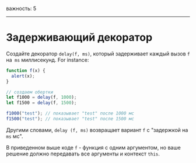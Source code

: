 важность: 5

---

# Задерживающий декоратор

Создайте декоратор `delay(f, ms)`, который задерживает каждый вызов `f` на` ms` миллисекунд.
For instance:

```js
function f(x) {
  alert(x);
}

// создаем обертки
let f1000 = delay(f, 1000);
let f1500 = delay(f, 1500);

f1000("test"); // показывает "test" после 1000 мс
f1500("test"); // показывает "test" после 1500 мс
```

Другими словами, `delay (f, ms)` возвращает вариант `f` с "задержкой на `ms` мс".

В приведенном выше коде `f` - функция с одним аргументом, но ваше решение должно передавать все аргументы и контекст `this`.
